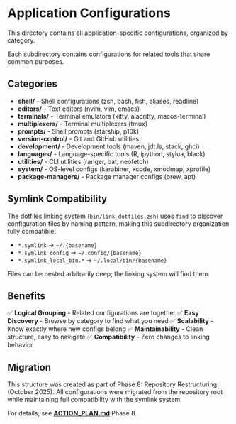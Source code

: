 # Application Configurations

This directory contains all application-specific configurations, organized by category.

Each subdirectory contains configurations for related tools that share common purposes.

## Categories

- **shell/** - Shell configurations (zsh, bash, fish, aliases, readline)
- **editors/** - Text editors (nvim, vim, emacs)
- **terminals/** - Terminal emulators (kitty, alacritty, macos-terminal)
- **multiplexers/** - Terminal multiplexers (tmux)
- **prompts/** - Shell prompts (starship, p10k)
- **version-control/** - Git and GitHub utilities
- **development/** - Development tools (maven, jdt.ls, stack, ghci)
- **languages/** - Language-specific tools (R, ipython, stylua, black)
- **utilities/** - CLI utilities (ranger, bat, neofetch)
- **system/** - OS-level configs (karabiner, xcode, xmodmap, xprofile)
- **package-managers/** - Package manager configs (brew, apt)

## Symlink Compatibility

The dotfiles linking system (`bin/link_dotfiles.zsh`) uses `find` to discover configuration files by naming pattern, making this subdirectory organization fully compatible:

- `*.symlink` → `~/.{basename}`
- `*.symlink_config` → `~/.config/{basename}`
- `*.symlink_local_bin.*` → `~/.local/bin/{basename}`

Files can be nested arbitrarily deep; the linking system will find them.

## Benefits

✅ **Logical Grouping** - Related configurations are together
✅ **Easy Discovery** - Browse by category to find what you need
✅ **Scalability** - Know exactly where new configs belong
✅ **Maintainability** - Clean structure, easy to navigate
✅ **Compatibility** - Zero changes to linking behavior

## Migration

This structure was created as part of Phase 8: Repository Restructuring (October 2025). All configurations were migrated from the repository root while maintaining full compatibility with the symlink system.

For details, see **[ACTION_PLAN.md](../ACTION_PLAN.md)** Phase 8.

